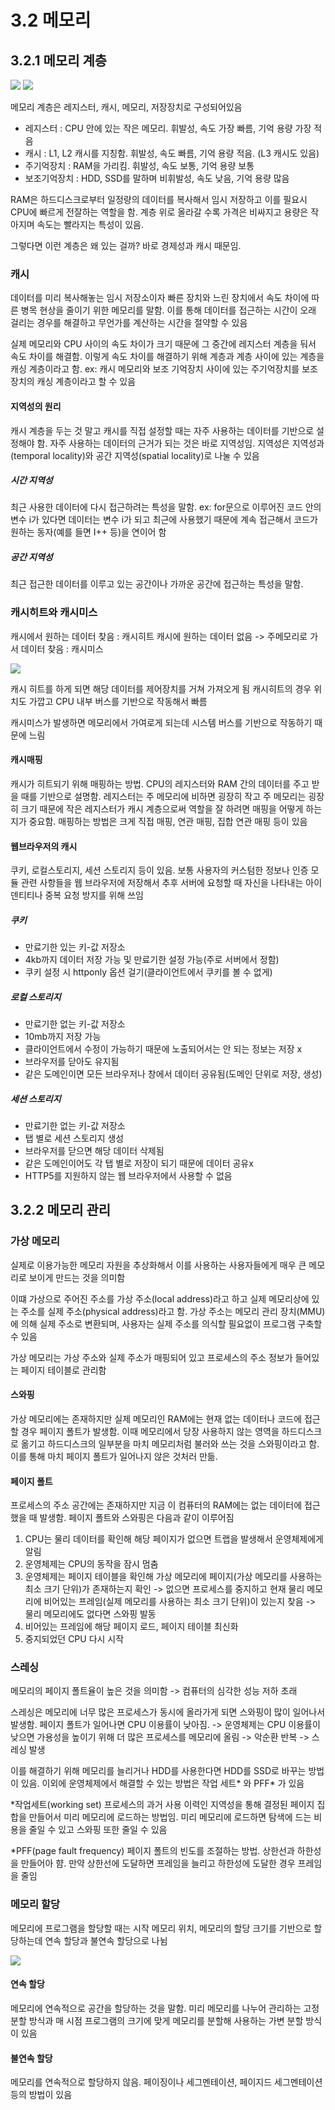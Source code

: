 # 3.2 메모리

## 3.2.1 메모리 계층

<img src="https://velog.velcdn.com/images/steadygo247/post/c70c94d6-a688-40cc-ae6d-233637d46047/image.png">

<img src="https://velog.velcdn.com/images/steadygo247/post/53161097-403d-4638-a2d4-430d4ff38c33/image.png">

메모리 계층은 레지스터, 캐시, 메모리, 저장장치로 구성되어있음

- 레지스터 : CPU 안에 있는 작은 메모리. 휘발성, 속도 가장 빠름, 기억 용량 가장 적음
- 캐시 : L1, L2 캐시를 지칭함. 휘발성, 속도 빠름, 기억 용량 적음. (L3 캐시도 있음)
- 주기억장치 : RAM을 가리킴. 휘발성, 속도 보통, 기억 용량 보통
- 보조기억장치 : HDD, SSD를 말하며 비휘발성, 속도 낮음, 기억 용량 많음

RAM은 하드디스크로부터 일정량의 데이터를 복사해서 임시 저장하고 이를 필요시 CPU에 빠르게 전잘하는 역할을 함.
계층 위로 올라갈 수록 가격은 비싸지고 용량은 작아지며 속도는 빨라지는 특성이 있음.

그렇다면 이런 계층은 왜 있는 걸까?
바로 경제성과 캐시 때문임.

### 캐시

데이터를 미리 복사해놓는 임시 저장소이자 빠른 장치와 느린 장치에서 속도 차이에 따른 병목 현상을 줄이기 위한 메모리를 말함.
이를 통해 데이터를 접근하는 시간이 오래 걸리는 경우를 해결하고 무언가를 계산하는 시간을 절약할 수 있음

실제 메모리와 CPU 사이의 속도 차이가 크기 때문에 그 중간에 레지스터 계층을 둬서 속도 차이를 해결함. 이렇게 속도 차이를 해결하기 위해 계층과 계층 사이에 있는 계층을 캐싱 계층이라고 함.
ex: 캐시 메모리와 보조 기억장치 사이에 있는 주기억장치를 보조장치의 캐싱 계층이라고 할 수 있음

#### 지역성의 원리

캐시 계층을 두는 것 말고 캐시를 직접 설정할 때는 자주 사용하는 데이터를 기반으로 설정해야 함. 자주 사용하는 데이터의 근거가 되는 것은 바로 지역성임. 지역성은 지역성과(temporal locality)와 공간 지역성(spatial locality)로 나눌 수 있음

##### 시간 지역성

최근 사용한 데이터에 다시 접근하려는 특성을 말함.
ex: for문으로 이루어진 코드 안의 변수 i가 있다면 데이터는 변수 i가 되고 최근에 사용했기 때문에 계속 접근해서 코드가 원하는 동자(예를 들면 I++ 등)을 연이어 함

##### 공간 지역성

최근 접근한 데이터를 이루고 있는 공간이나 가까운 공간에 접근하는 특성을 말함.

### 캐시히트와 캐시미스

캐시에서 원하는 데이터 찾음 : 캐시히트
캐시에 원하는 데이터 없음 -> 주메모리로 가서 데이터 찾음 : 캐시미스

<img src="https://velog.velcdn.com/images/sean2337/post/4a7f348d-366a-43af-87a6-9a9faba0c77d/image.png">

캐시 히트를 하게 되면 해당 데이터를 제어장치를 거쳐 가져오게 됨
캐시히트의 경우 위치도 가깝고 CPU 내부 버스를 기반으로 작동해서 빠름

캐시미스가 발생하면 메모리에서 가여로게 되는데 시스템 버스를 기반으로 작동하기 때문에 느림

#### 캐시매핑

캐시가 히트되기 위해 매핑하는 방법.
CPU의 레지스터와 RAM 간의 데이터를 주고 받을 때를 기반으로 설명함. 레지스터는 주 메모리에 비하면 굉장히 작고 주 메모리는 굉장히 크기 때문에 작은 레지스터가 캐시 계층으로써 역할을 잘 하려면 매핑을 어떻게 하는지가 중요함.
매핑하는 방법은 크게 직접 매핑, 연관 매핑, 집합 연관 매핑 등이 있음

#### 웹브라우저의 캐시

쿠키, 로컬스토리지, 세션 스토리지 등이 있음.
보통 사용자의 커스텀한 정보나 인증 모듈 관련 사항들을 웹 브라우저에 저장해서 추후 서버에 요청할 때 자신을 나타내는 아이덴티티나 중복 요청 방지를 위해 쓰임

##### 쿠키

- 만료기한 있는 키-값 저장소
- 4kb까지 데이터 저장 가능 및 만료기한 설정 가능(주로 서버에서 정함)
- 쿠키 설정 시 httponly 옵션 걸기(클라이언트에서 쿠키를 볼 수 없게)

##### 로컬 스토리지

- 만료기한 없는 키-값 저장소
- 10mb까지 저장 가능
- 클라이언트에서 수정이 가능하기 때문에 노출되어서는 안 되는 정보는 저장 x
- 브라우저를 닫아도 유지됨
- 같은 도메인이면 모든 브라우저나 창에서 데이터 공유됨(도메인 단위로 저장, 생성)

##### 세션 스토리지

- 만료기한 없는 키-값 저장소
- 탭 별로 세션 스토리지 생성
- 브라우저를 닫으면 해당 데이터 삭제됨
- 같은 도메인이어도 각 탭 별로 저장이 되기 때문에 데이터 공유x
- HTTP5를 지원하지 않는 웹 브라우저에서 사용할 수 없음

## 3.2.2 메모리 관리

### 가상 메모리

실제로 이용가능한 메모리 자원을 추상화해서 이를 사용하는 사용자들에게 매우 큰 메모리로 보이게 만드는 것을 의미함

이떄 가상으로 주어진 주소를 가상 주소(local address)라고 하고 실제 메모리상에 있는 주소를 실제 주소(physical address)라고 함.
가상 주소는 메모리 관리 장치(MMU)에 의해 실제 주소로 변환되며, 사용자는 실제 주소를 의식할 필요없이 프로그램 구축할 수 있음

가상 메모리는 가상 주소와 실제 주소가 매핑되어 있고 프로세스의 주소 정보가 들어있는 페이지 테이블로 관리함

#### 스와핑

가상 메모리에는 존재하지만 실제 메모리인 RAM에는 현재 없는 데이터나 코드에 접근할 경우 페이지 폴트가 발생함. 이때 메모리에서 당장 사용하지 않는 영역을 하드디스크로 옮기고 하드디스크의 일부분을 마치 메모리처럼 불러와 쓰는 것을 스와핑이라고 함. 이를 통해 마치 페이지 폴트가 일어나지 않은 것처러 만듦.

#### 페이지 폴트

프로세스의 주소 공간에는 존재하지만 지금 이 컴퓨터의 RAM에는 없는 데이터에 접근했을 때 발생함. 페이지 폴트와 스와핑은 다음과 같이 이루어짐

1. CPU는 물리 데이터를 확인해 해당 페이지가 없으면 트랩을 발생해서 운영체제에게 알림
2. 운영체제는 CPU의 동작을 잠시 멈춤
3. 운영체제는 페이지 테이블을 확인해 가상 메모리에 페이지(가상 메모리를 사용하는 최소 크기 단위)가 존재하는지 확인 -> 없으면 프로세스를 중지하고 현재 물리 메모리에 비어있는 프레임(실제 메모리를 사용하는 최소 크기 단위)이 있는지 찾음 -> 물리 메모리에도 없다면 스와핑 발동
4. 비어있는 프레임에 해당 페이지 로드, 페이지 테이블 최신화
5. 중지되었던 CPU 다시 시작

### 스레싱

메모리의 페이지 폴트율이 높은 것을 의미함 -> 컴퓨터의 심각한 성능 저하 초래

스레싱은 메모리에 너무 많은 프로세스가 동시에 올라가게 되면 스와핑이 많이 일어나서 발생함. 페이지 폴트가 일어나면 CPU 이용률이 낮아짐. -> 운영체제는 CPU 이용률이 낮으면 가용성을 높이기 위해 더 많은 프로세스를 메모리에 올림 -> 악순환 반복 -> 스레싱 발생

이를 해결하기 위해 메모리를 늘리거나 HDD를 사용한다면 HDD를 SSD로 바꾸는 방법이 있음. 이외에 운영체제에서 해결할 수 있는 방법은 작업 세트* 와 PFF* 가 있음

\*작업세트(working set)
프로세스의 과거 사용 이력인 지역성을 통해 결정된 페이지 집합을 만들어서 미리 메모리에 로드하는 방법임. 미리 메모리에 로드하면 탐색에 드는 비용을 줄일 수 있고 스와핑 또한 줄일 수 있음

\*PFF(page fault frequency)
페이지 폴트의 빈도를 조절하는 방법. 상한선과 하한성을 만들어아 햠.
만약 상한선에 도달하면 프레임을 늘리고 하한성에 도달한 경우 프레임을 줄임

### 메모리 할당

메모리에 프로그램을 할당할 때는 시작 메모리 위치, 메모리의 할당 크기를 기반으로 할당하는데 연속 할당과 불연속 할당으로 나뉨

<img src="https://img1.daumcdn.net/thumb/R1280x0/?scode=mtistory2&fname=https%3A%2F%2Fblog.kakaocdn.net%2Fdn%2FbE8OmQ%2Fbtrm5y8DlR6%2FVoZ3HIEH60EfcBaRE97gDK%2Fimg.png">

#### 연속 할당

메모리에 연속적으로 공간을 할당하는 것을 말함.
미리 메모리를 나누어 관리하는 고정 분할 방식과 매 시점 프로그램의 크기에 맞게 메모리를 분할해 사용하는 가변 분할 방식이 있음

#### 불연속 할당

메모리를 연속적으로 할당하지 않음.
페이징이나 세그멘테이션, 페이지드 세그멘테이션 등의 방법이 있음
